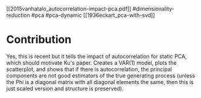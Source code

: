 [[2015vanhatalo_autocorrelation-impact-pca.pdf]]
#dimensionality-reduction #pca #pca-dynamic
[[1936eckart_pca-with-svd]]

# Contribution 

   Yes, this is recent but it tells the impact of autocorrelation for static PCA, which should motivate Ku's paper. Creates a VAR(1) model, plots the scatterplot, and shows that if there is autocorrelation, the principal components are not good estimators of the true generating process (unless the Phi is a diagonal matrix with all diagonal elements the same, then this is just scaled version and structure is preserved). 

